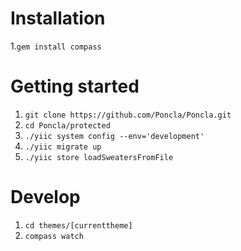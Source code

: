 # Installation
1.`gem install compass`

# Getting started
1. `git clone https://github.com/Poncla/Poncla.git`
2. `cd Poncla/protected`
3. `./yiic system config --env='development'`
4. `./yiic migrate up`
5. `./yiic store loadSweatersFromFile`

# Develop
1. `cd themes/[currenttheme]`
1. `compass watch`